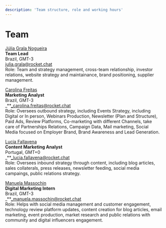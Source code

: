 ```yaml
---
description: 'Team structure, role and working hours'
---
```


# Team

[Júlia Grala Nogueira ](https://www.linkedin.com/in/juliagralanogueira/)  
**Team Lead**  
Brazil, GMT-3  
julia.grala@rocket.chat  
Role: Team and strategy management, cross-team relationship, investor relations, website strategy and maintainance, brand positioning, supplier management.

[Carolina Freitas](https://www.linkedin.com/in/carolinacfreitas/)  
**Marketing Analyst**  
Brazil, GMT-3  
_\*\*_carolina.freitas@rocket.chat  
Role: Oversees outbound strategy, including Events Strategy, including Digital or In person, Webinars Production, Newsletter \(Plan and Structure\), Paid Ads, Review Platforms, Co-marketing with different Channels, take care of Partnerships Relations, Campaign Data, Mail marketing, Social Media focused on Employer Brand, Brand Awareness and Lead Generation.

[Lucia Fallavena](https://www.linkedin.com/in/lhfallavena/)  
**Content Marketing Analyst**  
Portugal, GMT+0  
_\*\*_lucia.fallavena@rocket.chat  
Role: Oversees inbound strategy through content, including blog articles, sales collaterals, press releases, newsletter feeding, social media campaings, public relations strategy.

[Manuela Massochin](https://www.linkedin.com/in/manuelamassochin/)  
**Digital Marketing Intern**  
Brazil, GMT-3  
_\*\*_manuela.massochin@rocket.chat  
Role: Helps with social media management and customer engagement, technology review platform updates, content creation for blog articles, email marketing, event production, market research and public relations with community and digital influencers engagement.

